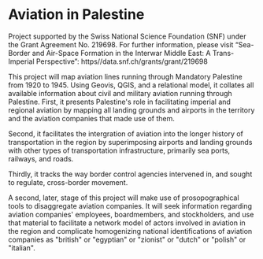 # Aviation in Palestine

Project supported by the Swiss National Science Foundation (SNF) under the Grant Agreement No. 219698. For further information, please visit “Sea-Border and Air-Space Formation in the Interwar Middle East: A Trans-Imperial Perspective”: https//data.snf.ch/grants/grant/219698

This project will map aviation lines running through Mandatory Palestine from 1920 to 1945. Using Geovis, QGIS, and a relational model, it collates all available information about civil and military aviation running through Palestine. First, it presents Palestine's role in facilitating imperial and regional aviation by mapping all landing grounds and airports in the territory and the aviation companies that made use of them. 

Second, it facilitates the intergration of aviation into the longer history of transportation in the region by superimposing airports and landing grounds with other types of transportation infrastructure, primarily sea ports, railways, and roads. 

Thirdly, it tracks the way border control agencies intervened in, and sought to regulate, cross-border movement.

A second, later, stage of this project will make use of prosopographical tools to disaggregate aviation companies. It will seek information regarding aviation companies' employees, boardmembers, and stockholders, and use that material to facilitate a network model of actors involved in aviation in the region and complicate homogenizing national identifications of aviation companies as "british" or "egyptian" or "zionist" or "dutch" or "polish" or "italian". 

